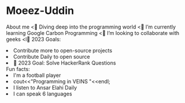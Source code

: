 # Moeez-Uddin
About me
      <🔭 Diving deep into the programming world</li>
      <🌱 I’m currently learning Google Carbon Programming</li>
      <👯 I’m looking to collaborate with geeks</li>
      <l🥅 2023 Goals:
          <li>Contribute more to open-source projects</li>
          <li>Contribute Daily to open source</li>
          <li>🥅 2023 Goal: Solve HackerRank Questions</li>
       Fun facts:
          <li>I'm a football player</li>
          <li>cout<<"Programming in VEINS "<<endl;</li>
          <li>I listen to Ansar Elahi  Daily</li>
          <li>I can speak 6 languages</li>
      </li>
